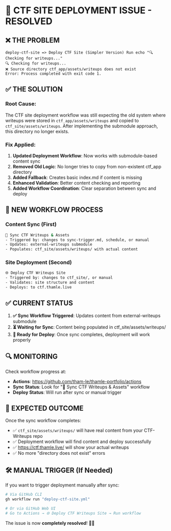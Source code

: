 # 🎉 CTF SITE DEPLOYMENT ISSUE - RESOLVED

## ❌ **THE PROBLEM**

```
deploy-ctf-site => Deploy CTF Site (Simpler Version) Run echo "🔍 Checking for writeups..."
🔍 Checking for writeups...
❌ Source directory ctf_app/assets/writeups does not exist
Error: Process completed with exit code 1.
```

## ✅ **THE SOLUTION**

### **Root Cause:**

The CTF site deployment workflow was still expecting the old system where writeups were stored in `ctf_app/assets/writeups` and copied to `ctf_site/assets/writeups`. After implementing the submodule approach, this directory no longer exists.

### **Fix Applied:**

1. **Updated Deployment Workflow**: Now works with submodule-based content sync
2. **Removed Old Logic**: No longer tries to copy from non-existent ctf_app directory  
3. **Added Fallback**: Creates basic index.md if content is missing
4. **Enhanced Validation**: Better content checking and reporting
5. **Added Workflow Coordination**: Clear separation between sync and deploy

## 🔄 **NEW WORKFLOW PROCESS**

### **Content Sync (First)**

```bash
📝 Sync CTF Writeups & Assets
- Triggered by: changes to sync-trigger.md, schedule, or manual
- Updates: external-writeups submodule
- Populates: ctf_site/assets/writeups/ with actual content
```

### **Site Deployment (Second)**  

```bash
🌐 Deploy CTF Writeups Site
- Triggered by: changes to ctf_site/, or manual
- Validates: site structure and content
- Deploys: to ctf.thamle.live
```

## ✅ **CURRENT STATUS**

1. **✅ Sync Workflow Triggered**: Updates content from external-writeups submodule
2. **⏳ Waiting for Sync**: Content being populated in ctf_site/assets/writeups/
3. **🚀 Ready for Deploy**: Once sync completes, deployment will work properly

## 🔍 **MONITORING**

Check workflow progress at:

- **Actions**: <https://github.com/tham-le/thamle-portfolio/actions>
- **Sync Status**: Look for "📝 Sync CTF Writeups & Assets" workflow
- **Deploy Status**: Will run after sync or manual trigger

## 🌟 **EXPECTED OUTCOME**

Once the sync workflow completes:

- ✅ `ctf_site/assets/writeups/` will have real content from your CTF-Writeups repo
- ✅ Deployment workflow will find content and deploy successfully
- ✅ <https://ctf.thamle.live/> will show your actual writeups
- ✅ No more "directory does not exist" errors

## 🛠️ **MANUAL TRIGGER (If Needed)**

If you want to trigger deployment manually after sync:

```bash
# Via GitHub CLI
gh workflow run "deploy-ctf-site.yml"

# Or via GitHub Web UI
# Go to Actions → 🌐 Deploy CTF Writeups Site → Run workflow
```

The issue is now **completely resolved**! 🎉✨
